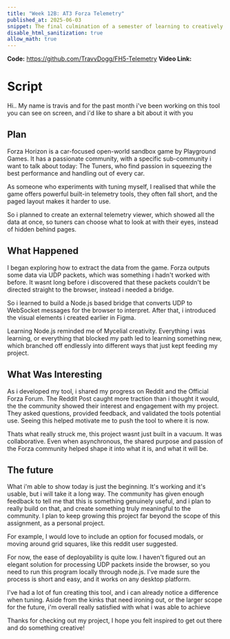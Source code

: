 ```yaml
---
title: "Week 12B: AT3 Forza Telemetry"
published_at: 2025-06-03
snippet: The final culmination of a semester of learning to creatively code. Thank you for this semester, it's been a standout class for me and I will never forget it.
disable_html_sanitization: true
allow_math: true
---
```

**Code:** https://github.com/TravvDogg/FH5-Telemetry
**Video Link:** 
# Script
Hi.. My name is travis and for the past month i've been working on this tool you can see on screen, and i'd like to share a bit about it with you
## Plan
Forza Horizon is a car-focused open-world sandbox game by Playground Games. It has a passionate community, with a specific sub-community i want to talk about today: The Tuners, who find passion in squeezing the best performance and handling out of every car.

As someone who experiments with tuning myself, I realised that while the game offers powerful built-in telemetry tools, they often fall short, and the paged layout makes it harder to use.

So i planned to create an external telemetry viewer, which showed all the data at once, so tuners can choose what to look at with their eyes, instead of hidden behind pages.

## What Happened

I began exploring how to extract the data from the game. Forza outputs some data via UDP packets, which was something i hadn't worked with before. It wasnt long before i discovered that these packets couldn't be directed straight to the browser, instead i needed a bridge.

So i learned to build a Node.js based bridge that converts UDP to WebSocket messages for the browser to interpret. After that, i introduced the visual elements i created earlier in Figma.

Learning Node.js reminded me of Mycelial creativity. Everything i was learning, or everything that blocked my path led to learning something new, which branched off endlessly into different ways that just kept feeding my project.

## What Was Interesting
As i developed my tool, i shared my progress on Reddit and the Official Forza Forum. The Reddit Post caught more traction than i thought it would, the the community showed their interest and engagement with my project. They asked questions, provided feedback, and validated the tools potential use. Seeing this helped motivate me to push the tool to where it is now.

Thats what really struck me, this project wasnt just built in a vacuum. It was collaborative. Even when asynchronous, the shared purpose and passion of the Forza community helped shape it into what it is, and what it will be.

## The future

What i'm able to show today is just the beginning. It's working and it's usable, but i will take it a long way. The community has given enough feedback to tell me that this is something genuinely useful, and i plan to really build on that, and create something truly meaningful to the community. I plan to keep growing this project far beyond the scope of this assignment, as a personal project.

For example, I would love to include an option for focused modals, or moving around grid squares, like this reddit user suggested.

For now, the ease of deployability is quite low. I haven't figured out an elegant solution for processing UDP packets inside the browser, so you need to run this program locally through node.js. I've made sure the process is short and easy, and it works on any desktop platform.

I've had a lot of fun creating this tool, and i can already notice a difference when tuning. Aside from the kinks that need ironing out, or the larger scope for the future, i'm overall really satisfied with what i was able to achieve

Thanks for checking out my project, I hope you felt inspired to get out there and do something creative!
